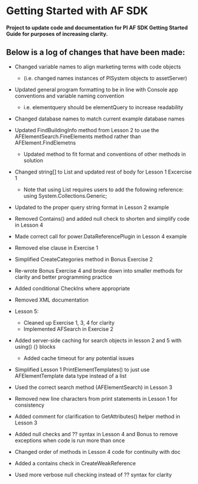 Getting Started with AF SDK
===============================

#### Project to update code and documentation for PI AF SDK Getting Started Guide for purposes of increasing clarity.

Below is a log of changes that have been made:
-------------------------------------------------

- Changed variable names to align marketing terms with code objects
	- (i.e. changed names instances of PISystem objects to assetServer)

- Updated general program formatting to be in line with Console app conventions and variable naming convention
	- i.e. elementquery should be elementQuery to increase readability 

- Changed database names to match current example database names

- Updated FindBuildingInfo method from Lesson 2 to use the AFElementSearch.FineElements method rather than AFElement.FindElemetns
	- Updated method to fit format and conventions of other methods in solution

- Changed string[] to List<string> and updated rest of body for Lesson 1 Excercise 1
	- Note that using List<string> requires users to add the following reference: using System.Collections.Generic;

- Updated to the proper query string format in Lesson 2 example

- Removed Contains() and added null check to shorten and simplify code in Lesson 4

- Made correct call for power.DataReferencePlugin in Lesson 4 example

- Removed else clause in Exercise 1

- Simplified CreateCategories method in Bonus Exercise 2

- Re-wrote Bonus Exercise 4 and broke down into smaller methods for clarity and better programming practice

- Added conditional CheckIns where appropriate

- Removed XML documentation

- Lesson 5:
	- Cleaned up Exercise 1, 3, 4 for clarity
	- Implemented AFSearch in Exercise 2

- Added server-side caching for search objects in lesson 2 and 5 with using() {} blocks
	- Added cache timeout for any potential issues

- Simplified Lesson 1 PrintElementTemplates() to just use AFElementTemplate data type instead of a list

- Used the correct search method (AFElementSearch) in Lesson 3

- Removed new line characters from print statements in Lesson 1 for consistency

- Added comment for clarification to GetAttributes() helper method in Lesson 3

- Added null checks and ?? syntax in Lesson 4 and Bonus to remove exceptions when code is run more than once

- Changed order of methods in Lesson 4 code for continuity with doc

- Added a contains check in CreateWeakReference

- Used more verbose null checking instead of ?? syntax for clarity